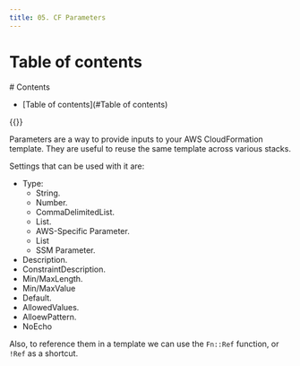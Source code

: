 ```yaml
---
title: 05. CF Parameters
---
```


# Table of contents
<div class='hidden'>
# Contents

- [Table of contents](#Table of contents)

</div>
{{<toc>}}

Parameters are a way to provide inputs to your AWS CloudFormation template.
They are useful to reuse the same template across various stacks.

Settings that can be used with it are:

- Type:
  - String.
  - Number.
  - CommaDelimitedList.
  - List<Number>.
  - AWS-Specific Parameter.
  - List<AWS-Specific-Parameter>
  - SSM Parameter.
- Description.
- ConstraintDescription.
- Min/MaxLength.
- Min/MaxValue
- Default.
- AllowedValues.
- AlloewPattern.
- NoEcho

Also, to reference them in a template we can use the `Fn::Ref` function, or
`!Ref` as a shortcut.
